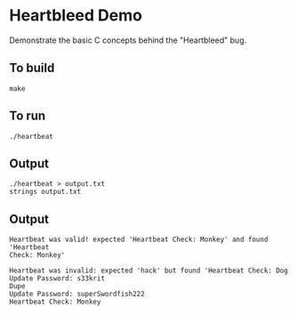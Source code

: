 # Heartbleed Demo

Demonstrate the basic C concepts behind the "Heartbleed" bug.


## To build

`make`

## To run

`./heartbeat`

## Output

`./heartbeat > output.txt`  
`strings output.txt`

## Output

```text
Heartbeat was valid! expected 'Heartbeat Check: Monkey' and found 'Heartbeat
Check: Monkey'

Heartbeat was invalid: expected 'hack' but found 'Heartbeat Check: Dog
Update Password: s33krit
Dupe
Update Password: superSwordfish222
Heartbeat Check: Monkey
```
